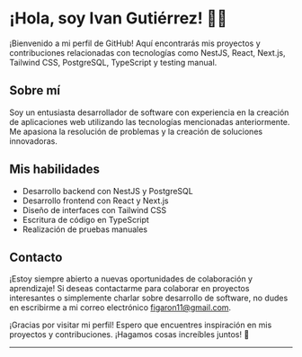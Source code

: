 # ¡Hola, soy Ivan Gutiérrez! 👨‍💻

¡Bienvenido a mi perfil de GitHub! Aquí encontrarás mis proyectos y contribuciones relacionadas con tecnologías como NestJS, React, Next.js, Tailwind CSS, PostgreSQL, TypeScript y testing manual.

## Sobre mí

Soy un entusiasta desarrollador de software con experiencia en la creación de aplicaciones web utilizando las tecnologías mencionadas anteriormente. Me apasiona la resolución de problemas y la creación de soluciones innovadoras.

## Mis habilidades

- Desarrollo backend con NestJS y PostgreSQL
- Desarrollo frontend con React y Next.js
- Diseño de interfaces con Tailwind CSS
- Escritura de código en TypeScript
- Realización de pruebas manuales

## Contacto

¡Estoy siempre abierto a nuevas oportunidades de colaboración y aprendizaje! Si deseas contactarme para colaborar en proyectos interesantes o simplemente charlar sobre desarrollo de software, no dudes en escribirme a mi correo electrónico figaron11@gmail.com.

¡Gracias por visitar mi perfil! Espero que encuentres inspiración en mis proyectos y contribuciones. ¡Hagamos cosas increíbles juntos! 🚀

---


